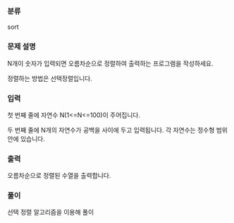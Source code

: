 ### 분류

sort

### 문제 설명

<p>
N개이 숫자가 입력되면 오름차순으로 정렬하여 출력하는 프로그램을 작성하세요.

정렬하는 방법은 선택정렬입니다.
</p>


### 입력

 <p>첫 번째 줄에 자연수 N(1<=N<=100)이 주어집니다.

두 번째 줄에 N개의 자연수가 공백을 사이에 두고 입력됩니다. 각 자연수는 정수형 범위 안에 있습니다.</p>

### 출력

 <p>오름차순으로 정렬된 수열을 출력합니다.</p>

### 풀이

<p>
선택 정렬 알고리즘을 이용해 풀이
</p>
